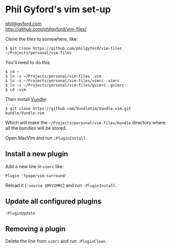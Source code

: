 # Phil Gyford's vim set-up

phil@gyford.com  
http://github.com/philgyford/vim-files/

Clone the files to somewhere, like:

	$ git clone https://github.com/philgyford/vim-files ~/Projects/personal/vim-files

You'll need to do this:

    $ cd ~
    $ ln -s ~/Projects/personal/vim-files .vim
    $ ln -s ~/Projects/personal/vim-files/vimrc .vimrc
    $ ln -s ~/Projects/personal/vim-files/gvimrc .gvimrc
	$ cd .vim

Then install [Vundle](https://github.com/VundleVim/Vundle.vim):

	$ git clone https://github.com/VundleVim/Vundle.vim.git bundle/Vundle.vim

Which will make the `~/Projects/personal/vim-files/bundle` directory where all
the bundles will be stored.

Open MacVim and run `:PluginInstall`.


## Install a new plugin

Add a new line in `vimrc` like:

	Plugin 'tpope/vim-surround'

Reload it (`:source $MYVIMRC`) and run `:PluginInstall`.


## Update all configured plugins

`:PluginUpdate`


## Removing a plugin

Delete the line from `vimrc` and run `:PluginClean`.

